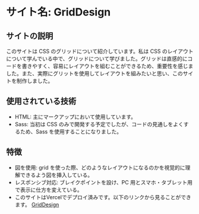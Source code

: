 # サイト名: GridDesign

## サイトの説明

このサイトは CSS のグリッドについて紹介しています。私は CSS のレイアウトについて学んでいる中で、グリッドについて学びました。グリッドは直感的にコードを書きやすく、容易にレイアウトを組むことができるため、重要性を感じました。また、実際にグリットを使用してレイアウトを組みたいと思い、このサイトを制作しました。

## 使用されている技術

- HTML: 主にマークアップにおいて使用しています。
- Sass: 当初は CSS のみで開発する予定でしたが、コードの見通しをよくするため、Sass を使用することになりました。

## 特徴

- 図を使用: grid を使った際、どのようなレイアウトになるのかを視覚的に理解できるよう図を挿入している。
- レスポンシブ対応: ブレイクポイントを設け、PC 用とスマホ・タブレット用で表示に仕方を変えている。
- このサイトはVercelでデプロイ済みです。以下のリンクから見ることができます。
[GridDesign](https://grid-design-seven.vercel.app/)

